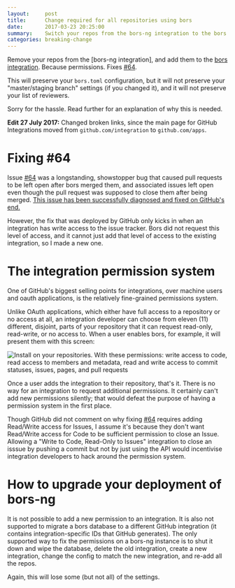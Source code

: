 ```yaml
---
layout:     post
title:      Change required for all repositories using bors
date:       2017-03-23 20:25:00
summary:    Switch your repos from the bors-ng integration to the bors integration
categories: breaking-change
---
```


Remove your repos from the [bors-ng integration],
and add them to the [bors integration].
Because permissions.
Fixes [#64].

This will preserve your `bors.toml` configuration,
but it will not preserve your "master/staging branch" settings (if you changed it),
and it will not preserve your list of reviewers.

Sorry for the hassle.
Read further for an explanation of why this is needed.

**Edit 27 July 2017:** Changed broken links, since the main page for GitHub Integrations moved from `github.com/integration` to `github.com/apps`.

[#64]: https://github.com/bors-ng/bors-ng/issues/64
[bors integration]: https://github.com/apps/bors


Fixing #64
==========

Issue [#64] was a longstanding,
showstopper bug that caused pull requests to be left open after bors merged them,
and associated issues left open even though the pull request was supposed to close them after being merged.
[This issue has been successfully diagnosed and fixed on GitHub's end.][github's post]

However, the fix that was deployed by GitHub only kicks in when an integration has write access to the issue tracker.
Bors did not request this level of access, and it cannot just add that level of access to the existing integration,
so I made a new one.

[github's post]: https://web.archive.org/web/20171115135029/https://platform.github.community/t/pushing-a-pull-request-doesnt-close-it/1112/5


The integration permission system
=================================

One of GitHub's biggest selling points for integrations,
over machine users and oauth applications,
is the relatively fine-grained permissions system.

Unlike OAuth applications, which either have full access to a repository or no access at all,
an integration developer can choose from eleven (11) different, disjoint,
parts of your repository that it can request read-only, read-write, or no access to.
When a user enables bors, for example, it will present them with this screen:

<div class="gallery">
<img alt="Install on your repositories. With these permissions: write access to code, read access to members and metadata, read and write access to commit statuses, issues, pages, and pull requests" src="/images/perms-screenie.png">
</div>

Once a user adds the integration to their repository, that's it.
There is no way for an integration to request additional permissions.
It certainly can't add new permissions silently;
that would defeat the purpose of having a permission system in the first place.

Though GitHub did not comment on why fixing [#64] requires adding Read/Write access for Issues,
I assume it's because they don't want Read/Write access for Code to be sufficient permission to close an Issue.
Allowing a "Write to Code, Read-Only to Issues" integration to close an isssue by pushing a commit
but not by just using the API would incentivise integration developers to hack around the permission system.


How to upgrade your deployment of bors-ng
=========================================

It is not possible to add a new permission to an integration.
It is also not supported to migrate a bors database to a different GitHub integration (it contains integration-specific IDs that GitHub generates).
The only supported way to fix the permissions on a bors-ng instance is to shut it down and wipe the database,
delete the old integration,
create a new integration,
change the config to match the new integration,
and re-add all the repos.

Again, this will lose some (but not all) of the settings.
